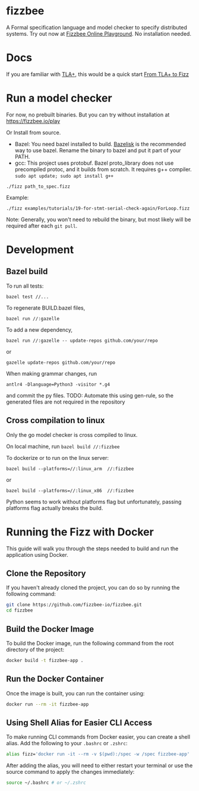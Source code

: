 # fizzbee

A Formal specification language and model checker
to specify distributed systems.
Try out now at [Fizzbee Online Playground](https://fizzbee.io/). No installation needed.

# Docs
If you are familiar with [TLA+](https://lamport.azurewebsites.net/tla/tla.html), this would be a quick start
[From TLA+ to Fizz](https://github.com/fizzbee-io/fizzbee/blob/main/docs/fizzbee-quick-start-for-tlaplus-users.md)

# Run a model checker
For now, no prebuilt binaries. But you can try without installation at https://fizzbee.io/play 

Or Install from source.
- Bazel: You need bazel installed to build. [Bazelisk](https://github.com/bazelbuild/bazelisk?tab=readme-ov-file#installation) is the recommended way to use bazel. Rename the binary to bazel and put it part of your PATH.
- gcc: This project uses protobuf. Bazel proto_library does not use precompiled protoc, and it builds from scratch. It requires g++ compiler. `sudo apt update; sudo apt install g++`


```
./fizz path_to_spec.fizz  
```
Example:
```
./fizz examples/tutorials/19-for-stmt-serial-check-again/ForLoop.fizz 
```

Note: Generally, you won't need to rebuild the binary,
but most likely will be required after each `git pull`.

# Development

## Bazel build
To run all tests:

```
bazel test //...
```

To regenerate BUILD.bazel files,

```
bazel run //:gazelle
```

To add a new dependency,

```
bazel run //:gazelle -- update-repos github.com/your/repo
```
or
```
gazelle update-repos github.com/your/repo
```

When making grammar changes, run

```
antlr4 -Dlanguage=Python3 -visitor *.g4
```
and commit the py files.
TODO: Automate this using gen-rule, so the generated files are not required in the repository

## Cross compilation to linux
Only the go model checker is cross compiled to linux.

On local machine, run `bazel build //:fizzbee`

To dockerize or to run on the linux server:
```
bazel build --platforms=//:linux_arm  //:fizzbee
```
or
```
bazel build --platforms=//:linux_x86  //:fizzbee
```
Python seems to work without platforms flag but unfortunately, 
passing platforms flag actually breaks the build.

# Running the Fizz with Docker
This guide will walk you through the steps needed to build and run the application using Docker.

## Clone the Repository 
If you haven't already cloned the project, you can do so by running the following command:

```bash
git clone https://github.com/fizzbee-io/fizzbee.git
cd fizzbee
```

## Build the Docker Image
To build the Docker image, run the following command from the root directory of the project:

```bash
docker build -t fizzbee-app .
```

## Run the Docker Container
Once the image is built, you can run the container using:
```bash
docker run --rm -it fizzbee-app
```

## Using Shell Alias for Easier CLI Access
To make running CLI commands from Docker easier, you can create a shell alias. Add the following to your `.bashrc` or `.zshrc`:

```bash
alias fizz='docker run -it --rm -v $(pwd):/spec -w /spec fizzbee-app'
```

After adding the alias, you will need to either restart your terminal or use the source command to apply the changes immediately:

```bash
source ~/.bashrc # or ~/.zshrc
```

